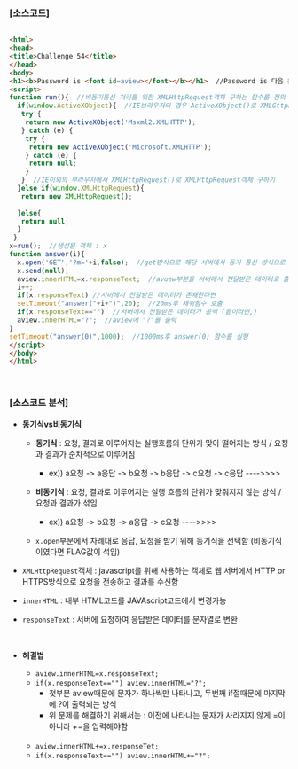 ### [소스코드]

```html

<html>
<head>
<title>Challenge 54</title>
</head>
<body>
<h1><b>Password is <font id=aview></font></b></h1>  //Password is 다음 문자열을 avuew라고 id지정
<script>
function run(){  //비동기통신 처리를 위한 XMLHttpRequest객체 구하는 함수를 정의
  if(window.ActiveXObject){  //IE브라우저의 경우 ActiveXObject()로 XMLGttpRequest객체 구하기
   try {
    return new ActiveXObject('Msxml2.XMLHTTP');
   } catch (e) {
    try {
     return new ActiveXObject('Microsoft.XMLHTTP');
    } catch (e) {
     return null;
    }
   }  //IE이외의 부라우저에서 XMLHttpRequest()로 XMLHttpRequest객체 구하기
  }else if(window.XMLHttpRequest){
   return new XMLHttpRequest();
 
  }else{
   return null;
  }
 }
x=run();  //생성된 객체 : x
function answer(i){
  x.open('GET','?m='+i,false);  //get방식으로 해당 서버에서 동기 통신 방식으로 연결
  x.send(null);
  aview.innerHTML=x.responseText;  //avuew부분을 서버에서 전달받은 데이터로 출력
  i++;
  if(x.responseText) //서버에서 전달받은 데이터가 존재한다면
  setTimeout("answer("+i+")",20);  //20ms후 재귀함수 호출
  if(x.responseText=="")  //서버에서 전달받은 데이터가 공백 (끝이라면,)
  aview.innerHTML="?";  //aview에 "?"를 출력
}
setTimeout("answer(0)",1000);  //1000ms후 answer(0) 함수를 실행
</script>
</body>
</html>
```

<br>

### [소스코드 분석]

* **동기식vs비동기식**

    * **동기식** : 요청, 결과로 이루어지는 실행흐름의 단위가 맞아 떨어지는 방식 / 요청과 결과가 순차적으로 이루어짐
        * ex)) a요청 -> a응답 -> b요청 -> b응답 -> c요청 -> c응답 ---->>>>
        
    * **비동기식** : 요청, 결과로 이루어지는 실행 흐름의 단위가 맞춰지지 않는 방식 / 요청과 결과가 섞임
        * ex)) a요청 -> b요청 -> a응답 -> c요청 ---->>>>

    * `x.open`부분에서 차례대로 응답, 요청을 받기 위해 동기식을 선택함 (비동기식이였다면 FLAG값이 섞임)



* `XMLHttpRequest`객체 : javascript를 위해 사용하는 객체로 웹 서버에서 HTTP or HTTPS방식으로 요청을 전송하고 결과를 수신함

* `innerHTML` : 내부 HTML코드를 JAVAscript코드에서 변경가능

* `responseText` : 서버에 요청하여 응답받은 데이터를 문자열로 변환

<br>

* **해결법**
    * `aview.innerHTML=x.responseText;` 
    * `if(x.responseText=="") aview.innerHTML="?";`
        * 첫부분 aview때문에 문자가 하나씩만 나타나고, 두번째 if절때문에 마지막에 ?이 출력되는 방식
        * 위 문제를 해결하기 위해서는 : 이전에 나타나는 문자가 사라지지 않게 =이 아니라 +=을 입력해야함
    
    <br>
    
    * `aview.innerHTML+=x.responseTet;`
    * `if(x.responseText=="") aview.innerHTML+="?";`
    
    
    
